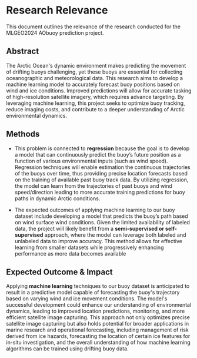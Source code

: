 # Research Relevance

This document outlines the relevance of the research conducted for the MLGEO2024 AObuoy prediction project.

## Abstract

The Arctic Ocean's dynamic environment makes predicting the movement of drifting buoys challenging, yet these buoys are essential for collecting oceanographic and meteorological data. This research aims to develop a machine learning model to accurately forecast buoy positions based on wind and ice conditions. Improved predictions will allow for accurate tasking of high-resolution satellite imagery, which requires advance targeting. By leveraging machine learning, this project seeks to optimize buoy tracking, reduce imaging costs, and contribute to a deeper understanding of Arctic environmental dynamics.


## Methods

- This problem is connected to **regression** because the goal is to develop a model that can continuously predict the buoy’s future position as a function of various environmental inputs (such as wind speed). Regression techniques will enable estimation the continuous trajectories of the buoys over time, thus providing precise location forecasts based on the training of available past buoy track data. By utilizing regression, the model can learn from the trajectories of past buoys and wind speed/direction leading to more accurate training predictions for buoy paths in dynamic Arctic conditions.

- The expected outcomes of applying machine learning to our buoy dataset include developing a model that predicts the buoy’s path based on wind surface wind conditions. Given the limited availability of labeled data, the project will likely benefit from a **semi-supervised or self-supervised** approach, where the model can leverage both labeled and unlabeled data to improve accuracy. This method allows for effective learning from smaller datasets while progressively enhancing performance as more data becomes available

## Expected Outcome & Impact

Applying **machine learning** techniques to our buoy dataset is anticipated to result in a predictive model capable of forecasting the buoy's trajectory based on varying wind and ice movement conditions. The model's successful development could enhance our understanding of environmental dynamics, leading to improved location predictions, monitoring, and more efficient satellite image capturing. This approach not only optimizes precise satellite image capturing but also holds potential for broader applications in marine research and operational forecasting, including management of risk derived from ice hazards, forecasting the location of certain ice features for in-situ investigation, and the overall understanding of how machine learning algorithms can be trained using drifting buoy data.

